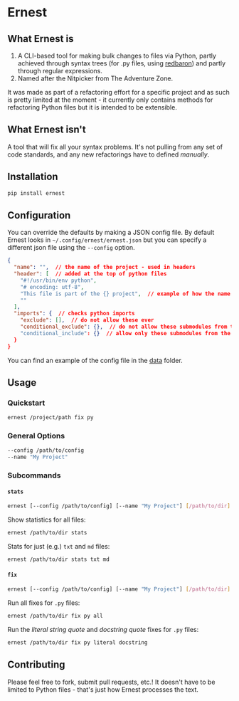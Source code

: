 # Ernest

## What Ernest is
1. A CLI-based tool for making bulk changes to files via Python, partly achieved through syntax trees (for .py files, using [redbaron](https://github.com/PyCQA/redbaron)) and partly through regular expressions.
2. Named after the Nitpicker from The Adventure Zone.

It was made as part of a refactoring effort for a specific project and as such is pretty limited at the moment - it currently only contains methods for refactoring Python files but it is intended to be extensible.

## What Ernest isn't
A tool that will fix all your syntax problems. It's not pulling from any set of code standards, and any new refactorings have to defined _manually_.

## Installation

```sh
pip install ernest
```

## Configuration
You can override the defaults by making a JSON config file. By default Ernest looks in `~/.config/ernest/ernest.json` but you can specify a different json file using the `--config` option.

```json
{
  "name": "",  // the name of the project - used in headers
  "header": [  // added at the top of python files
    "#!/usr/bin/env python",
    "# encoding: utf-8",
    "This file is part of the {} project",  // example of how the name is used
    ""
  ],
  "imports": {  // checks python imports
    "exclude": [],  // do not allow these ever
    "conditional_exclude": {},  // do not allow these submodules from the main module, e.g. {'ernest': 'models'} excludes 'ernest.models' but allows 'ernest.helpers'
    "conditional_include": {}  // allow only these submodules from the main module, e.g. {'ernest': 'models'} allows 'ernest.models' but not 'ernest.helpers'
  }
}
```

You can find an example of the config file in the [data](data/ernest.json) folder.

## Usage
### Quickstart
```bash
ernest /project/path fix py
```

### General Options
```sh
--config /path/to/config
--name "My Project"
```

### Subcommands
#### `stats`
```bash
ernest [--config /path/to/config] [--name "My Project"] [/path/to/dir] stats [filetypes]
```

Show statistics for all files:
```bash
ernest /path/to/dir stats
```

Stats for just (e.g.) `txt` and `md` files:
```bash
ernest /path/to/dir stats txt md
```

#### `fix`
```bash
ernest [--config /path/to/config] [--name "My Project"] [/path/to/dir] fix [filetype] [fix(es)]
```

Run all fixes for `.py` files:
```bash
ernest /path/to/dir fix py all
```

Run the _literal string quote_ and _docstring quote_ fixes for `.py` files:
```bash
ernest /path/to/dir fix py literal docstring
```

## Contributing
Please feel free to fork, submit pull requests, etc.! It doesn't have to be limited to Python files - that's just how Ernest processes the text.

